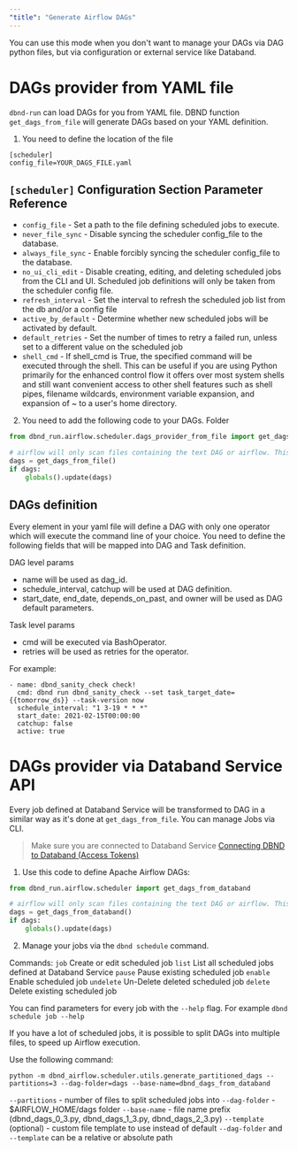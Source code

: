 ```yaml
---
"title": "Generate Airflow DAGs"
---
```

You can use this mode when you don't want to manage your DAGs via DAG python files, but via configuration or external service like Databand.

# DAGs provider from YAML file
`dbnd-run` can load DAGs for you from YAML file.  DBND function `get_dags_from_file` will generate DAGs based on your YAML definition.

1. You need to define the location of the file
```
[scheduler]
config_file=YOUR_DAGS_FILE.yaml
```

## `[scheduler]` Configuration Section Parameter Reference
- `config_file` - Set a path to the file defining scheduled jobs to execute.
- `never_file_sync` - Disable syncing the scheduler config_file to the database.
- `always_file_sync` - Enable forcibly syncing the scheduler config_file to the database.
- `no_ui_cli_edit` - Disable creating, editing, and deleting scheduled jobs from the CLI and UI. Scheduled job definitions will only be taken from the scheduler config file.
- `refresh_interval` - Set the interval to refresh the scheduled job list from the db and/or a config file
- `active_by_default` - Determine whether new scheduled jobs will be activated by default.
- `default_retries` - Set the number of times to retry a failed run, unless set to a different value on the scheduled job
- `shell_cmd` - If shell_cmd is True, the specified command will be executed through the shell. This can be useful if you are using Python primarily for the enhanced control flow it offers over most system shells and still want convenient access to other shell features such as shell pipes, filename wildcards, environment variable expansion, and expansion of ~ to a user's home directory.

2. You need to add the following code to your DAGs. Folder

<!-- noqa -->

```python
from dbnd_run.airflow.scheduler.dags_provider_from_file import get_dags_from_file

# airflow will only scan files containing the text DAG or airflow. This comment performs this function
dags = get_dags_from_file()
if dags:
    globals().update(dags)
```

## DAGs definition
Every element in your yaml file will define a DAG with only one operator which will execute the command line of your choice. You need to define the following fields that will be mapped into DAG and Task definition.

DAG level params
- name will be used as dag_id.
- schedule_interval, catchup will be used at DAG definition.
- start_date, end_date, depends_on_past, and owner will be used as DAG default parameters.

Task level params
- cmd will be executed via BashOperator.
- retries will be used as retries for the operator.

For example:
```
- name: dbnd_sanity_check check!
  cmd: dbnd run dbnd_sanity_check --set task_target_date={{tomorrow_ds}} --task-version now
  schedule_interval: "1 3-19 * * *"
  start_date: 2021-02-15T00:00:00
  catchup: false
  active: true
```

# DAGs provider via Databand Service API

Every job defined at Databand Service will be transformed to DAG in a similar way as it's done at `get_dags_from_file`.  You can manage Jobs via CLI.


> Make sure you are connected to Databand Service [Connecting DBND to Databand (Access Tokens)](doc:access-token)

1.  Use this code to define Apache Airflow DAGs:

<!-- noqa -->

```python
from dbnd_run.airflow.scheduler import get_dags_from_databand

# airflow will only scan files containing the text DAG or airflow. This comment performs this function
dags = get_dags_from_databand()
if dags:
    globals().update(dags)
```

2. Manage your jobs via the `dbnd schedule` command.

Commands:
  `job`       Create or edit scheduled job
  `list`      List all scheduled jobs defined at Databand Service
 `pause`    Pause existing scheduled job
 `enable`    Enable scheduled job
 `undelete`  Un-Delete deleted scheduled job
 `delete`    Delete existing scheduled job

You can find parameters for every job with the `--help` flag. For example `dbnd schedule job --help`

If you have a lot of scheduled jobs, it is possible to split DAGs into multiple files, to speed up Airflow execution.

Use the following command:
```
python -m dbnd_airflow.scheduler.utils.generate_partitioned_dags --partitions=3 --dag-folder=dags --base-name=dbnd_dags_from_databand
```
`--partitions` - number of files to split scheduled jobs into
`--dag-folder` - $AIRFLOW_HOME/dags folder
`--base-name` - file name prefix (dbnd_dags_0_3.py, dbnd_dags_1_3.py, dbnd_dags_2_3.py)
`--template` (optional) - custom file template to use instead of default
`--dag-folder` and `--template` can be a relative or absolute path
